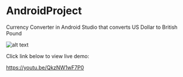 # AndroidProject
Currency Converter in Android Studio that converts US Dollar to British Pound


![alt text](https://cloud.githubusercontent.com/assets/14047551/19370961/271f278c-9164-11e6-98a9-906301390b92.png "Currency Converter")



Click link below to view live demo:

https://youtu.be/QkzNW1wF7P0
